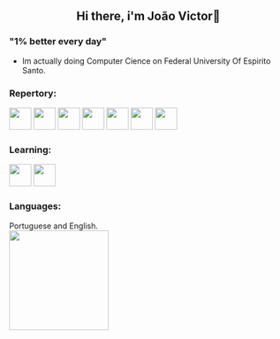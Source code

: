 <!--APRESENTATION-->
<div>
  <h2 align="center">Hi there, i'm João Victor👋</h2>
  <h3>"1% better every day"</h3>
</div>

- Im actually doing Computer Cience on Federal University Of Espirito Santo.

<div style="display: inline_block">
  <div>
    <h3>Repertory:</h3>
    <img src="https://cdn.jsdelivr.net/gh/devicons/devicon/icons/html5/html5-original.svg" width="40" height="40"/>
    <img src="https://cdn.jsdelivr.net/gh/devicons/devicon/icons/css3/css3-original.svg" width="40" height="40"/>
    <img src="https://cdn.jsdelivr.net/gh/devicons/devicon/icons/jquery/jquery-original.svg" width="40" height="40"/>
    <img src="https://cdn.jsdelivr.net/gh/devicons/devicon/icons/bootstrap/bootstrap-original.svg" width="40" height="40"/>
    <img src="https://cdn.jsdelivr.net/gh/devicons/devicon/icons/javascript/javascript-original.svg" width="40" height="40"/>
    <img src="https://cdn.jsdelivr.net/gh/devicons/devicon/icons/c/c-original.svg" width="40" height="40"/>
    <img src="https://cdn.jsdelivr.net/gh/devicons/devicon/icons/java/java-original-wordmark.svg" width="40" height="40"/>
  </div>
<div style="display: inline_block">
  <div>
    <h3>Learning:</h3>
<!--     <img src="https://cdn.jsdelivr.net/gh/devicons/devicon/icons/webpack/webpack-original.svg" width="40" height="40"/> -->
<!--     <img src="https://cdn.jsdelivr.net/gh/devicons/devicon/icons/gulp/gulp-plain.svg" width="40" height="40"/> -->
    <img src="https://cdn.jsdelivr.net/gh/devicons/devicon/icons/python/python-plain-wordmark.svg" width="40" height="40"/>
<!--     <img src="https://cdn.jsdelivr.net/gh/devicons/devicon/icons/react/react-original.svg" width="40" height="40"/> -->
<!--     <img src="https://cdn.jsdelivr.net/gh/devicons/devicon/icons/vuejs/vuejs-original.svg" width="40" height="40"/> -->
<!--     <img src="https://cdn.jsdelivr.net/gh/devicons/devicon/icons/angularjs/angularjs-original.svg" width="40" height="40"/> -->
<!--     <img src="https://cdn.jsdelivr.net/gh/devicons/devicon/icons/express/express-original.svg" width="40" height="40"/> -->
    <img src="https://cdn.jsdelivr.net/gh/devicons/devicon/icons/mysql/mysql-original.svg" width="40" height="40"/>
  </div>
</div>
<div>
    <h3>Languages:</h3>
    <span>Portuguese and English.</span>
</div>

<div align="left">
<a href="https://github.com/seu-usuário-aqui">
<img height="180em" src="https://github-readme-stats.vercel.app/api/top-langs/?username=JvMSan&layout=compact&langs_count=7&theme=dark"/>
</div>

</div>
